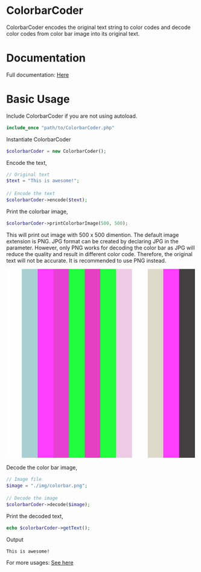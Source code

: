 # ColorbarCoder
ColorbarCoder encodes the original text string to color codes and decode color codes from color bar image into its original text.

# Documentation
Full documentation: [Here](http://www.colorbarcoder.com/docs)

# Basic Usage
Include ColorbarCoder if you are not using autoload.

```php
include_once "path/to/ColorbarCoder.php"
```

Instantiate ColorbarCoder

```php
$colorbarCoder = new ColorbarCoder();
```

Encode the text,

```php
// Original text 
$text = "This is awesome!"; 

// Encode the text
$colorbarCoder->encode($text);
```

Print the colorbar image,

```php
$colorbarCoder->printColorbarImage(500, 500);
```

This will print out image with 500 x 500 dimention. The default image extension is PNG. JPG format can be created by declaring JPG in the parameter. However, only PNG works for decoding the color bar as JPG will reduce the quality and result in different color code. Therefore, the original text will not be accurate. It is recommended to use PNG instead.

![alt text](https://github.com/Susros/ColorbarCoder/blob/master/test/img/5603e46d561cef1f6d00bdfebcd77742.png "This is awesome!")

Decode the color bar image,

```php
// Image file
$image = "./img/colorbar.png";

// Decode the image
$colorbarCoder->decode($image);
```

Print the decoded text,

```php
echo $colorbarCoder->getText();
```

Output

```
This is awesome!
```

For more usages: [See here](http://www.colorbarcoder.com/docs/usage)